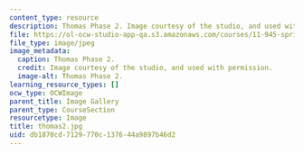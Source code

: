 ```yaml
---
content_type: resource
description: Thomas Phase 2. Image courtesy of the studio, and used with permission.
file: https://ol-ocw-studio-app-qa.s3.amazonaws.com/courses/11-945-springfield-studio-spring-2004/db1870cd7129770c137644a9897b46d2_thomas2.jpg
file_type: image/jpeg
image_metadata:
  caption: Thomas Phase 2.
  credit: Image courtesy of the studio, and used with permission.
  image-alt: Thomas Phase 2.
learning_resource_types: []
ocw_type: OCWImage
parent_title: Image Gallery
parent_type: CourseSection
resourcetype: Image
title: thomas2.jpg
uid: db1870cd-7129-770c-1376-44a9897b46d2
---
```

